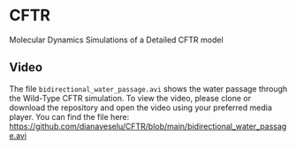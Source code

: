 # CFTR
Molecular Dynamics Simulations of a Detailed CFTR model
##  Video
The file `bidirectional_water_passage.avi` shows the water passage through the Wild-Type CFTR simulation. To view the video, please clone or download the repository and open the video using your preferred media player. 
You can find the file here: https://github.com/dianaveselu/CFTR/blob/main/bidirectional_water_passage.avi
